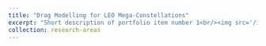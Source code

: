 ```yaml
---
title: "Drag Modelling for LEO Mega-Constellations"
excerpt: "Short description of portfolio item number 1<br/><img src='/images/HCL_drag_diff.png'>"
collection: research-areas
---
```

